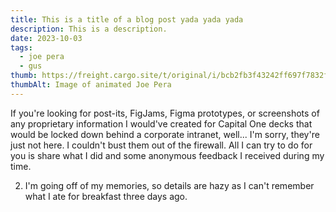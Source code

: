 ```yaml
---
title: This is a title of a blog post yada yada yada
description: This is a description.
date: 2023-10-03
tags:
  - joe pera
  - gus
thumb: https://freight.cargo.site/t/original/i/bcb2fb3f43242ff697f7832f9469965b9a2f372c5df0ed9dd198c3afee3f174b/bcan_We-Own-This_socialmedia.png
thumbAlt: Image of animated Joe Pera
---
```


If you're looking for post-its, FigJams, Figma prototypes, or screenshots of any proprietary information I would've created for Capital One decks that would be locked down behind a corporate intranet, well... I'm sorry, they're just not here. I couldn't bust them out of the firewall. All I can try to do for you is share what I did and some anonymous feedback I received during my time.
<!-- excerpt -->

2. I'm going off of my memories, so details are hazy as I can't remember what I ate for breakfast three days ago.
